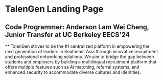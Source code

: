 # TalenGen Landing Page
## Code Programmer: Anderson Lam Wei Cheng, Junior Transfer at UC Berkeley EECS'24

** TalenGen strives to be the #1 centralized platform in empowering the next generation of leaders in Southeast Asia through innovative recruitment and professional networking solutions. We aim to bridge the gap between students and employers by building a multilingual recruitment platform that offers multiple features such as AI matching, referral systems, and enhanced security to accommodate diverse cultures and identities.
